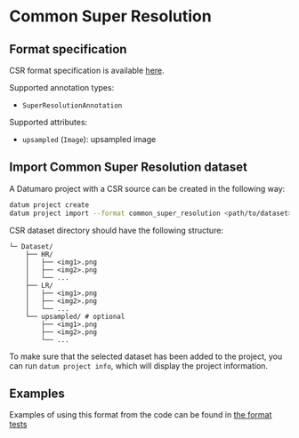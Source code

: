 # Common Super Resolution

## Format specification

CSR format specification is available [here](https://github.com/openvinotoolkit/workbench/blob/master/docs/Workbench_DG/Dataset_Types.md#common-super-resolution-csr).

Supported annotation types:
- `SuperResolutionAnnotation`

Supported attributes:
- `upsampled` (`Image`): upsampled image

## Import Common Super Resolution dataset

A Datumaro project with a CSR source can be created in the following way:

``` bash
datum project create
datum project import --format common_super_resolution <path/to/dataset>
```

CSR dataset directory should have the following structure:

<!--lint disable fenced-code-flag-->
```
└─ Dataset/
    ├── HR/
    │   ├── <img1>.png
    │   ├── <img2>.png
    │   └── ...
    ├── LR/
    │   ├── <img1>.png
    │   ├── <img2>.png
    │   └── ...
    └── upsampled/ # optional
        ├── <img1>.png
        ├── <img2>.png
        └── ...
```

To make sure that the selected dataset has been added to the project, you can
run `datum project info`, which will display the project information.

## Examples

Examples of using this format from the code can be found in
[the format tests](https://github.com/openvinotoolkit/datumaro/blob/develop/tests/test_common_super_resolution_format.py)
